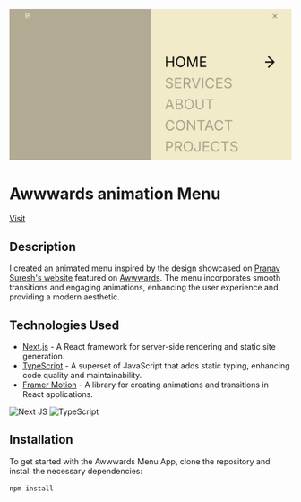 ![Imagem do Aplicativo](/public/app.png)


# Awwwards animation Menu

[Visit](https://menu-awwwards-animation.vercel.app/)

## Description
I created an animated menu inspired by the design showcased on [Pranav Suresh's website](https://www.pranavsuresh.com/) featured on [Awwwards](https://Awwwards.com). The menu incorporates smooth transitions and engaging animations, enhancing the user experience and providing a modern aesthetic. 

## Technologies Used
- [Next.js](https://nextjs.org/) - A React framework for server-side rendering and static site generation.
- [TypeScript](https://www.typescriptlang.org/) - A superset of JavaScript that adds static typing, enhancing code quality and maintainability.
- [Framer Motion](https://www.framer.com/docs/) - A library for creating animations and transitions in React applications.

![Next JS](https://img.shields.io/badge/Next-black?style=for-the-badge&logo=next.js&logoColor=white) ![TypeScript](https://img.shields.io/badge/typescript-%23007ACC.svg?style=for-the-badge&logo=typescript&logoColor=white) 


## Installation
To get started with the Awwwards Menu App, clone the repository and install the necessary dependencies:

```bash
npm install
```
